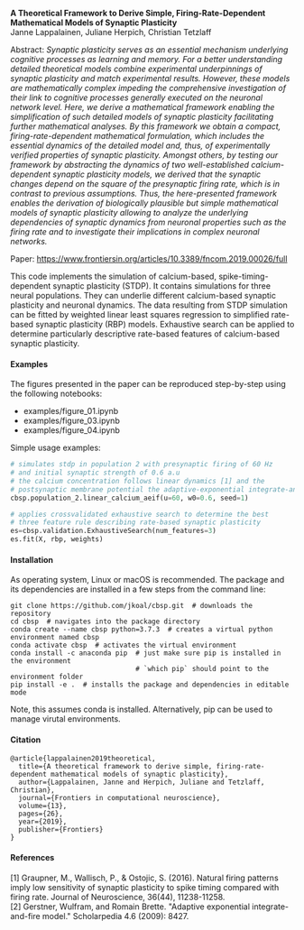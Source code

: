 **A Theoretical Framework to Derive Simple, Firing-Rate-Dependent Mathematical Models of Synaptic Plasticity**<br>
Janne Lappalainen, Juliane Herpich, Christian Tetzlaff

Abstract: *Synaptic plasticity serves as an essential mechanism underlying cognitive processes as learning and memory. For a better understanding detailed theoretical models combine experimental underpinnings of synaptic plasticity and match experimental results. However, these models are mathematically complex impeding the comprehensive investigation of their link to cognitive processes generally executed on the neuronal network level. Here, we derive a mathematical framework enabling the simplification of such detailed models of synaptic plasticity facilitating further mathematical analyses. By this framework we obtain a compact, firing-rate-dependent mathematical formulation, which includes the essential dynamics of the detailed model and, thus, of experimentally verified properties of synaptic plasticity. Amongst others, by testing our framework by abstracting the dynamics of two well-established calcium-dependent synaptic plasticity models, we derived that the synaptic changes depend on the square of the presynaptic firing rate, which is in contrast to previous assumptions. Thus, the here-presented framework enables the derivation of biologically plausible but simple mathematical models of synaptic plasticity allowing to analyze the underlying dependencies of synaptic dynamics from neuronal properties such as the firing rate and to investigate their implications in complex neuronal networks.*

Paper: https://www.frontiersin.org/articles/10.3389/fncom.2019.00026/full

This code implements the simulation of calcium-based, spike-timing-dependent synaptic plasticity (STDP).
It contains simulations for three neural populations. They can underlie different calcium-based synaptic plasticity and neuronal dynamics.
The data resulting from STDP simulation can be fitted by weighted linear least squares regression to simplified rate-based synaptic plasticity (RBP) models. Exhaustive search can be applied to determine particularly descriptive rate-based features of calcium-based synaptic plasticity.

#### Examples

The figures presented in the paper can be reproduced step-by-step using the following notebooks:

- examples/figure_01.ipynb
- examples/figure_03.ipynb
- examples/figure_04.ipynb

Simple usage examples:
```python
# simulates stdp in population 2 with presynaptic firing of 60 Hz
# and initial synaptic strength of 0.6 a.u
# the calcium concentration follows linear dynamics [1] and the 
# postsynaptic membrane potential the adaptive-exponential integrate-and-fire model [2]
cbsp.population_2.linear_calcium_aeif(u=60, w0=0.6, seed=1)
```
```python
# applies crossvalidated exhaustive search to determine the best
# three feature rule describing rate-based synaptic plasticity
es=cbsp.validation.ExhaustiveSearch(num_features=3)
es.fit(X, rbp, weights)
```

#### Installation
As operating system, Linux or macOS is recommended.
The package and its dependencies are installed in a few steps from the command line:

```
git clone https://github.com/jkoal/cbsp.git  # downloads the repository
cd cbsp  # navigates into the package directory
conda create --name cbsp python=3.7.3  # creates a virtual python environment named cbsp
conda activate cbsp  # activates the virtual environment
conda install -c anaconda pip  # just make sure pip is installed in the environment 
                               # `which pip` should point to the environment folder
pip install -e .  # installs the package and dependencies in editable mode
```

Note, this assumes conda is installed. Alternatively, pip can be used to manage virutal environments.

#### Citation
```
@article{lappalainen2019theoretical,
  title={A theoretical framework to derive simple, firing-rate-dependent mathematical models of synaptic plasticity},
  author={Lappalainen, Janne and Herpich, Juliane and Tetzlaff, Christian},
  journal={Frontiers in computational neuroscience},
  volume={13},
  pages={26},
  year={2019},
  publisher={Frontiers}
}
```

#### References

<a id="1">[1]</a>  Graupner, M., Wallisch, P., & Ostojic, S. (2016). Natural firing patterns imply low sensitivity of synaptic plasticity to spike timing compared with firing rate. Journal of Neuroscience, 36(44), 11238-11258. <br>
<a id="2">[2]</a>  Gerstner, Wulfram, and Romain Brette. "Adaptive exponential integrate-and-fire model." Scholarpedia 4.6 (2009): 8427.
